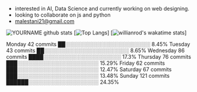 - interested in AI, Data Science and currently working on web designing.
- looking to collaborate on js and python
- malestani21@gmail.com

<!---
Mustafa-Zahedi/Mustafa-Zahedi is a ✨ special ✨ repository because its `README.md` (this file) appears on your GitHub profile.
You can click the Preview link to take a look at your changes.
--->

![YOURNAME github stats](https://github-readme-stats.vercel.app/api?username=Mustafa-Zahedi&show_icons=true&hide_border=true&theme=radical)
[![Top Langs](https://github-readme-stats.vercel.app/api/top-langs/?username=Mustafa-Zahedi&theme=radical&layout=compact)]
[![willianrod's wakatime stats](https://github-readme-stats.vercel.app/api/wakatime?username=mustafa_zahedi&theme=radical)]

Monday       42 commits     ██░░░░░░░░░░░░░░░░░░░░░░░   8.45% 
Tuesday      43 commits     ██░░░░░░░░░░░░░░░░░░░░░░░   8.65% 
Wednesday    86 commits     ████░░░░░░░░░░░░░░░░░░░░░   17.3% 
Thursday     76 commits     ███░░░░░░░░░░░░░░░░░░░░░░   15.29% 
Friday       62 commits     ███░░░░░░░░░░░░░░░░░░░░░░   12.47% 
Saturday     67 commits     ███░░░░░░░░░░░░░░░░░░░░░░   13.48% 
Sunday       121 commits    ██████░░░░░░░░░░░░░░░░░░░   24.35%
